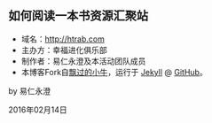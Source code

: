 ## 如何阅读一本书资源汇聚站

- 域名：http://htrab.com
- 主办方：幸福进化俱乐部
- 制作者：易仁永澄及本活动团队成员
- 本博客Fork自[飘过的小牛](http://github.thinkingbar.com)，运行于 [Jekyll](http://jekyllrb.com) @ [GitHub](http://github.com/howtoreadabook/reading)。

by 易仁永澄

2016年02月14日
